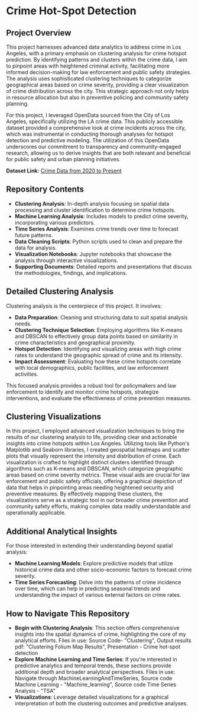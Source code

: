 # Crime Hot-Spot Detection

## Project Overview
This project harnesses advanced data analytics to address crime in Los Angeles, with a primary emphasis on clustering analysis for crime hotspot prediction. By identifying patterns and clusters within the crime data, I aim to pinpoint areas with heightened criminal activity, facilitating more informed decision-making for law enforcement and public safety strategies. The analysis uses sophisticated clustering techniques to categorize geographical areas based on crime severity, providing a clear visualization of crime distribution across the city. This strategic approach not only helps in resource allocation but also in preventive policing and community safety planning.

For this project, I leveraged OpenData sourced from the City of Los Angeles, specifically utilizing the LA crime data. This publicly accessible dataset provided a comprehensive look at crime incidents across the city, which was instrumental in conducting thorough analyses for hotspot detection and predictive modeling. The utilization of this OpenData underscores our commitment to transparency and community-engaged research, allowing us to derive insights that are both relevant and beneficial for public safety and urban planning initiatives.

**Dataset Link:** [Crime Data from 2020 to Present](https://catalog.data.gov/dataset/crime-data-from-2020-to-present/resource/5eb6507e-fa82-4595-a604-023f8a326099)

## Repository Contents
- **Clustering Analysis**: In-depth analysis focusing on spatial data processing and cluster identification to determine crime hotspots.
- **Machine Learning Analysis**: Includes models to predict crime severity, incorporating various predictors.
- **Time Series Analysis**: Examines crime trends over time to forecast future patterns.
- **Data Cleaning Scripts**: Python scripts used to clean and prepare the data for analysis.
- **Visualization Notebooks**: Jupyter notebooks that showcase the analysis through interactive visualizations.
- **Supporting Documents**: Detailed reports and presentations that discuss the methodologies, findings, and implications.

## Detailed Clustering Analysis
Clustering analysis is the centerpiece of this project. It involves:

- **Data Preparation**: Cleaning and structuring data to suit spatial analysis needs.
- **Clustering Technique Selection**: Employing algorithms like K-means and DBSCAN to effectively group data points based on similarity in crime characteristics and geographical proximity.
- **Hotspot Detection**: Identifying and visualizing areas with high crime rates to understand the geographic spread of crime and its intensity.
- **Impact Assessment**: Evaluating how these crime hotspots correlate with local demographics, public facilities, and law enforcement activities.

This focused analysis provides a robust tool for policymakers and law enforcement to identify and monitor crime hotspots, strategize interventions, and evaluate the effectiveness of crime prevention measures.

## Clustering Visualizations
In this project, I employed advanced visualization techniques to bring the results of our clustering analysis to life, providing clear and actionable insights into crime hotspots within Los Angeles. Utilizing tools like Python's Matplotlib and Seaborn libraries, I created geospatial heatmaps and scatter plots that visually represent the intensity and distribution of crime. Each visualization is crafted to highlight distinct clusters identified through algorithms such as K-means and DBSCAN, which categorize geographic areas based on crime severity metrics. These visual aids are crucial for law enforcement and public safety officials, offering a graphical depiction of data that helps in pinpointing areas needing heightened security and preventive measures. By effectively mapping these clusters, the visualizations serve as a strategic tool in our broader crime prevention and community safety efforts, making complex data readily understandable and operationally applicable.


## Additional Analytical Insights
For those interested in extending their understanding beyond spatial analysis:
- **Machine Learning Models**: Explore predictive models that utilize historical crime data and other socio-economic factors to forecast crime severity.
- **Time Series Forecasting**: Delve into the patterns of crime incidence over time, which can help in predicting seasonal trends and understanding the impact of various external factors on crime rates.

## How to Navigate This Repository
- **Begin with Clustering Analysis**: This section offers comprehensive insights into the spatial dynamics of crime, highlighting the core of my analytical efforts. Files in use: Source Code- "Clustering", Output results pdf: "Clustering Folium Map Results", Presentation - Crime hot-spot detection
- **Explore Machine Learning and Time Series**: If you're interested in predictive analytics and temporal trends, these sections provide additional depth and broader analytical perspectives. Files in use: Navigate through MachineLearningAndTimeSeries, Source code Machine Learning - "Machine_learning", Source code Time Series Analysis - "TSA"
- **Visualizations**: Leverage detailed visualizations for a graphical interpretation of both the clustering outcomes and predictive analyses.
